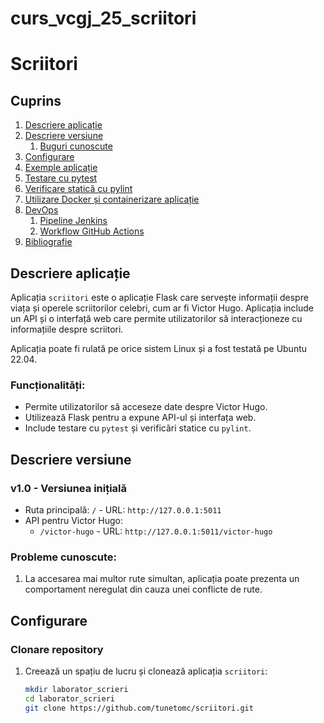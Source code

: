 # curs_vcgj_25_scriitori
# Scriitori

## Cuprins

1. [Descriere aplicație](#descriere-aplicație)
2. [Descriere versiune](#descriere-versiune)
   1. [Buguri cunoscute](#buguri-cunoscute)
3. [Configurare](#configurare)
4. [Exemple aplicație](#exemple-aplicație)
5. [Testare cu pytest](#testare-cu-pytest)
6. [Verificare statică cu pylint](#verificare-statică-cu-pylint)
7. [Utilizare Docker și containerizare aplicație](#utilizare-docker-și-containerizare-aplicație)
8. [DevOps](#devops)
   1. [Pipeline Jenkins](#exemplu-executie-pipeline-jenkins)
   2. [Workflow GitHub Actions](#exemplu-executie-workflow-github-actions)
9. [Bibliografie](#bibliografie)

## Descriere aplicație

Aplicația `scriitori` este o aplicație Flask care servește informații despre viața și operele scriitorilor celebri, cum ar fi Victor Hugo. Aplicația include un API și o interfață web care permite utilizatorilor să interacționeze cu informațiile despre scriitori.

Aplicația poate fi rulată pe orice sistem Linux și a fost testată pe Ubuntu 22.04. 

### Funcționalități:
- Permite utilizatorilor să acceseze date despre Victor Hugo.
- Utilizează Flask pentru a expune API-ul și interfața web.
- Include testare cu `pytest` și verificări statice cu `pylint`.

## Descriere versiune

### v1.0 - Versiunea inițială
- Ruta principală: `/` - URL: `http://127.0.0.1:5011`
- API pentru Victor Hugo:
  - `/victor-hugo` - URL: `http://127.0.0.1:5011/victor-hugo`
  
### Probleme cunoscute:
1. La accesarea mai multor rute simultan, aplicația poate prezenta un comportament neregulat din cauza unei conflicte de rute.

## Configurare

### Clonare repository

1. Creează un spațiu de lucru și clonează aplicația `scriitori`:
   ```bash
   mkdir laborator_scrieri
   cd laborator_scrieri
   git clone https://github.com/tunetomc/scriitori.git

